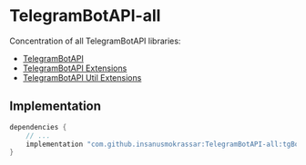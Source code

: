# TelegramBotAPI-all

Concentration of all TelegramBotAPI libraries:

* [TelegramBotAPI](../TelegramBotAPI/README.md)
* [TelegramBotAPI Extensions](../TelegramBotAPI-extensions-api/README.md)
* [TelegramBotAPI Util Extensions](../TelegramBotAPI-extensions-utils/README.md)

## Implementation

```groovy
dependencies {
    // ...
    implementation "com.github.insanusmokrassar:TelegramBotAPI-all:tgBotAPIVersion"
}
```
